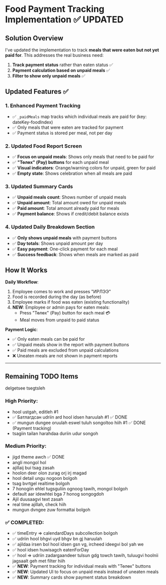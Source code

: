# Food Payment Tracking Implementation ✅ UPDATED

## Solution Overview

I've updated the implementation to track **meals that were eaten but not yet paid for**. This addresses the real business need:

1. **Track payment status** rather than eaten status ✅
2. **Payment calculation based on unpaid meals** ✅
3. **Filter to show only unpaid meals** ✅

## Updated Features ✅

### 1. Enhanced Payment Tracking
- ✅ `_paidMeals` map tracks which individual meals are paid for (key: dateKey-foodIndex)
- ✅ Only meals that were eaten are tracked for payment
- ✅ Payment status is stored per meal, not per day

### 2. Updated Food Report Screen
- ✅ **Focus on unpaid meals**: Shows only meals that need to be paid for
- ✅ **"Төлөх" (Pay) buttons** for each unpaid meal
- ✅ **Visual indicators**: Orange/warning colors for unpaid, green for paid
- ✅ **Empty state**: Shows celebration when all meals are paid

### 3. Updated Summary Cards
- ✅ **Unpaid meals count**: Shows number of unpaid meals
- ✅ **Unpaid amount**: Total amount owed for unpaid meals
- ✅ **Paid amount**: Total amount already paid for meals
- ✅ **Payment balance**: Shows if credit/debit balance exists

### 4. Updated Daily Breakdown Section
- ✅ **Only shows unpaid meals** with payment buttons
- ✅ **Day totals**: Shows unpaid amount per day
- ✅ **Easy payment**: One-click payment for each meal
- ✅ **Success feedback**: Shows when meals are marked as paid

## How It Works

**Daily Workflow**:
1. Employee comes to work and presses "ИРЛЭЭ"
2. Food is recorded during the day (as before)
3. Employee marks if food was eaten (existing functionality)
4. **NEW**: Employee or admin pays for eaten meals:
   - Press "Төлөх" (Pay) button for each meal 💳
   - Meal moves from unpaid to paid status

**Payment Logic**:
- ✅ Only eaten meals can be paid for
- ✅ Unpaid meals show in the report with payment buttons
- ✅ Paid meals are excluded from unpaid calculations
- ❌ Uneaten meals are not shown in payment reports

---

## Remaining TODO Items
delgetsee tsegtsleh

### High Priority:
- hool ustgah, editleh  #1
- ✅ Батлагдсан udriin ard hool idsen haruulah #1 ✅ DONE
- ✅ mungun dungee oruulah eswel tuluh songoltoo hiih #1 ✅ DONE (Payment tracking)
- tsagiin tailan harahdaa duriin udur songoh

### Medium Priority:
- jigd theme awch ✅ DONE
- angli mongol hol
- ajillaij bui tsag zasah
- hoolon deer olon zurag orj irj magad
- hool detail ungu nogoon bolgoh
- tsag bvrtgel realtime bolgoh
- 7 honogiin ehlel tugsguliin ognoog tawih, mongol bolgoh
- default aar idewhtei bga 7 honog songogdoh
- Ajil duusaagvi text zasah
- real time ajillah, check hiih
- mungun dvngee zuw formattai bolgoh

### ✅ COMPLETED:
- ✅ timeEntry => calendardDays subcollection bolgoh
- ✅ udriin hool bhgvi uyd bhgv bn gj haruulah  
- ✅ ajildaa irsen bol hool idsen gsn vg, ircheed ideegvi bol yah we
- ✅ hool idsen huwisagch eatenForDay
- ✅ hool => udriin zadargaandeer tulsun gdg towch tawih, tuluugvi hoolnii jagsaalt geh met filter hiih
- ✅ **NEW**: Payment tracking for individual meals with "Төлөх" buttons
- ✅ **NEW**: Updated UI to focus on unpaid meals instead of uneaten meals
- ✅ **NEW**: Summary cards show payment status breakdown
